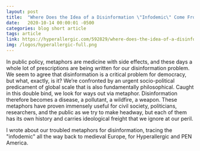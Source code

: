 ```yaml
---
layout: post
title:  "Where Does the Idea of a Disinformation \"Infodemic\" Come From?"
date:   2020-10-14 00:00:01 -0500
categories: blog short article
tags: article
link: https://hyperallergic.com/592829/where-does-the-idea-of-a-disinformation-infodemic-originate/
img: /logos/hyperallergic-full.png
---
```

In public policy, metaphors are medicine with side effects, and these days a whole lot of prescriptions are being written for our disinformation problem. We seem to agree that disinformation is a critical problem for democracy, but what, exactly, is it? We’re confronted by an urgent socio-political predicament of global scale that is also fundamentally philosophical. Caught in this double bind, we look for ways out via metaphor. Disinformation therefore becomes a disease, a pollutant, a wildfire, a weapon. These metaphors have proven immensely useful for civil society, politicians, researchers, and the public as we try to make headway, but each of them has its own history and carries ideological freight that we ignore at our peril.

I wrote about our troubled metaphors for disinformation, tracing the "infodemic" all the way back to medieval Europe, for Hyperallergic and PEN America.
